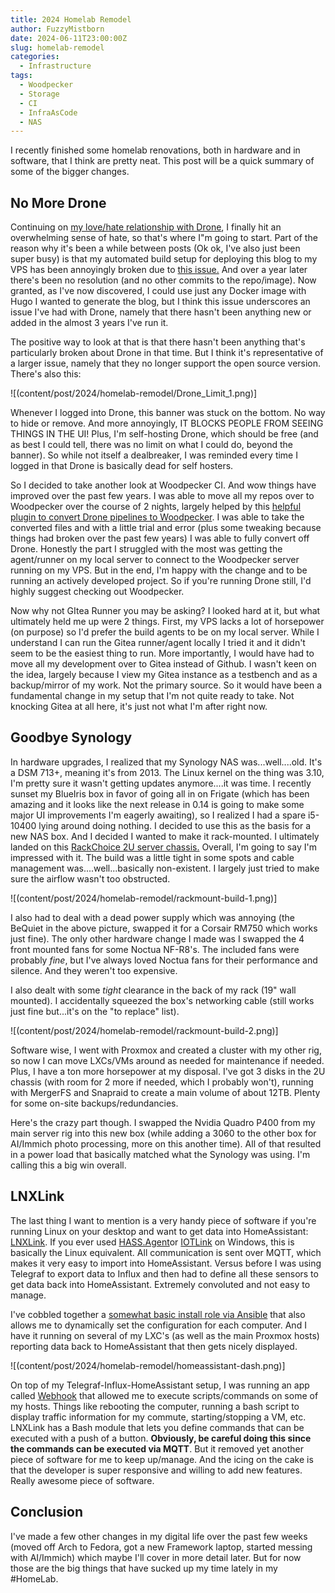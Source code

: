 ```yaml
---
title: 2024 Homelab Remodel
author: FuzzyMistborn
date: 2024-06-11T23:00:00Z
slug: homelab-remodel
categories:
  - Infrastructure
tags:
  - Woodpecker
  - Storage
  - CI
  - InfraAsCode
  - NAS
---
```

I recently finished some homelab renovations, both in hardware and in software, that I think are pretty neat.  This post will be a quick summary of some of the bigger changes.  

## No More Drone
Continuing on [my love/hate relationship with Drone](https://blog.fuzzymistborn.com/drone-love-hate/), I finally hit an overwhelming sense of hate, so that's where I"m going to start.  Part of the reason why it's been a while between posts (Ok ok, I've also just been super busy) is that my automated build setup for deploying this blog to my VPS has been annoyingly broken due to [this issue.](https://github.com/drone-plugins/drone-hugo/issues/38)  And over a year later there's been no resolution (and no other commits to the repo/image).  Now granted, as I've now discovered, I could use just any Docker image with Hugo I wanted to generate the blog, but I think this issue underscores an issue I've had with Drone, namely that there hasn't been anything new or added in the almost 3 years I've run it.

The positive way to look at that is that there hasn't been anything that's particularly broken about Drone in that time.  But I think it's representative of a larger issue, namely that they no longer support the open source version.  There's also this:

![(content/post/2024/homelab-remodel/Drone_Limit_1.png)]

Whenever I logged into Drone, this banner was stuck on the bottom.  No way to hide or remove.  And more annoyingly, IT BLOCKS PEOPLE FROM SEEING THINGS IN THE UI!  Plus, I'm self-hosting Drone, which should be free (and as best I could tell, there was no limit on what I could do, beyond the banner).  So while not itself a dealbreaker, I was reminded every time I logged in that Drone is basically dead for self hosters.

So I decided to take another look at Woodpecker CI.  And wow things have improved over the past few years.  I was able to move all my repos over to Woodpecker over the course of 2 nights, largely helped by this [helpful plugin to convert Drone pipelines to Woodpecker](https://codeberg.org/lafriks/woodpecker-pipeline-transform).  I was able to take the converted files and with a little trial and error (plus some tweaking because things had broken over the past few years) I was able to fully convert off Drone.  Honestly the part I struggled with the most was getting the agent/runner on my local server to connect to the Woodpecker server running on my VPS.  But in the end, I'm happy with the change and to be running an actively developed project.  So if you're running Drone still, I'd highly suggest checking out Woodpecker.

Now why not GItea Runner you may be asking?  I looked hard at it, but what ultimately held me up were 2 things.  First, my VPS lacks a lot of horsepower (on purpose) so I'd prefer the build agents to be on my local server.  While I understand I can run the Gitea runner/agent locally I tried it and it didn't seem to be the easiest thing to run.  More importantly, I would have had to move all my development over to Gitea instead of Github.  I wasn't keen on the idea, largely because I view my Gitea instance as a testbench and as a backup/mirror of my work.  Not the primary source.  So it would have been a fundamental change in my setup that I'm not quite ready to take.  Not knocking Gitea at all here, it's just not what I'm after right now.

## Goodbye Synology
In hardware upgrades, I realized that my Synology NAS was...well....old.  It's a DSM 713+, meaning it's from 2013.  The Linux kernel on the thing was 3.10, I'm pretty sure it wasn't getting updates anymore....it was time.  I recently sunset my BlueIris box in favor of going all in on Frigate (which has been amazing and it looks like the next release in 0.14 is going to make some major UI improvements I'm eagerly awaiting), so I realized I had a spare i5-10400 lying around doing nothing.  I decided to use this as the basis for a new NAS box.  And I decided I wanted to make it rack-mounted.  I ultimately landed on this [RackChoice 2U server chassis.](https://www.amazon.com/gp/product/B0CH3JXKZF/)  Overall, I'm going to say I'm impressed with it.  The build was a little tight in some spots and cable management was....well...basically non-existent.  I largely just tried to make sure the airflow wasn't too obstructed.  

![(content/post/2024/homelab-remodel/rackmount-build-1.png)]

I also had to deal with a dead power supply which was annoying (the BeQuiet in the above picture, swapped it for a Corsair RM750 which works just fine).  The only other hardware change I made was I swapped the 4 front mounted fans for some Noctua NF-R8's.  The included fans were probably *fine*, but I've always loved Noctua fans for their performance and silence.  And they weren't too expensive.

I also dealt with some *tight* clearance in the back of my rack (19" wall mounted).  I accidentally squeezed the box's networking cable (still works just fine but...it's on the "to replace" list).

![(content/post/2024/homelab-remodel/rackmount-build-2.png)]

Software wise, I went with Proxmox and created a cluster with my other rig, so now I can move LXCs/VMs around as needed for maintenance if needed.  Plus, I have a ton more horsepower at my disposal.  I've got 3 disks in the 2U chassis (with room for 2 more if needed, which I probably won't), running with MergerFS and Snapraid to create a main volume of about 12TB.  Plenty for some on-site backups/redundancies.

Here's the crazy part though.  I swapped the Nvidia Quadro P400 from my main server rig into this new box (while adding a 3060 to the other box for AI/Immich photo processing, more on this another time).  All of that resulted in a power load that basically matched what the Synology was using.  I'm calling this a big win overall.

## LNXLink
The last thing I want to mention is a very handy piece of software if you're running Linux on your desktop and want to get data into HomeAssistant: [LNXLink](https://github.com/bkbilly/lnxlink).  If you ever used [HASS.Agent](https://github.com/LAB02-Research/HASS.Agent)or [IOTLink](https://iotlink.gitlab.io/) on Windows, this is basically the Linux equivalent.  All communication is sent over MQTT, which makes it very easy to import into HomeAssistant.  Versus before I was using Telegraf to export data to Influx and then had to define all these sensors to get data back into HomeAssistant.  Extremely convoluted and not easy to manage.

I've cobbled together a [somewhat basic install role via Ansible](https://github.com/FuzzyMistborn/infra/tree/main/roles/install/lnxlink) that also allows me to dynamically set the configuration for each computer.  And I have it running on several of my LXC's (as well as the main Proxmox hosts) reporting data back to HomeAssistant that then gets nicely displayed.

![(content/post/2024/homelab-remodel/homeassistant-dash.png)]

On top of my Telegraf-Influx-HomeAssistant setup, I was running an app called [Webhook](https://github.com/adnanh/webhook/) that allowed me to execute scripts/commands on some of my hosts.  Things like rebooting the computer, running a bash script to display traffic information for my commute, starting/stopping a VM, etc.  LNXLink has a Bash module that lets you define commands that can be executed with a push of a button.  **Obviously, be careful doing this since the commands can be executed via MQTT**.  But it removed yet another piece of software for me to keep up/manage.  And the icing on the cake is that the developer is super responsive and willing to add new features.  Really awesome piece of software.

## Conclusion
I've made a few other changes in my digital life over the past few weeks (moved off Arch to Fedora, got a new Framework laptop, started messing with AI/Immich) which maybe I'll cover in more detail later.  But for now those are the big things that have sucked up my time lately in my #HomeLab.